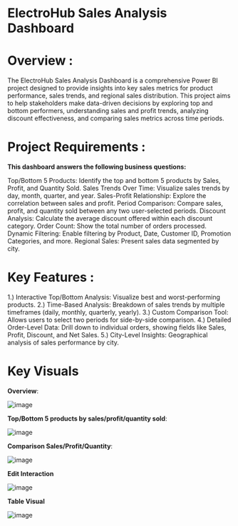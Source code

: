 # ElectroHub Sales Analysis Dashboard

# Overview : 

The ElectroHub Sales Analysis Dashboard is a comprehensive Power BI project designed to provide insights into key sales metrics for product performance, sales trends, and regional sales distribution. This project aims to help stakeholders make data-driven decisions by exploring top and bottom performers, understanding sales and profit trends, analyzing discount effectiveness, and comparing sales metrics across time periods.

# Project Requirements :

**This dashboard answers the following business questions:**

Top/Bottom 5 Products: Identify the top and bottom 5 products by Sales, Profit, and Quantity Sold.
Sales Trends Over Time: Visualize sales trends by day, month, quarter, and year.
Sales-Profit Relationship: Explore the correlation between sales and profit.
Period Comparison: Compare sales, profit, and quantity sold between any two user-selected periods.
Discount Analysis: Calculate the average discount offered within each discount category.
Order Count: Show the total number of orders processed.
Dynamic Filtering: Enable filtering by Product, Date, Customer ID, Promotion Categories, and more.
Regional Sales: Present sales data segmented by city.

# Key Features : 

1.) Interactive Top/Bottom Analysis: Visualize best and worst-performing products.
2.) Time-Based Analysis: Breakdown of sales trends by multiple timeframes (daily, monthly, quarterly, yearly).
3.) Custom Comparison Tool: Allows users to select two periods for side-by-side comparison.
4.) Detailed Order-Level Data: Drill down to individual orders, showing fields like Sales, Profit, Discount, and Net Sales.
5.) City-Level Insights: Geographical analysis of sales performance by city.

# Key Visuals

**Overview**:

![image](https://github.com/user-attachments/assets/34a454ee-db40-4289-b184-5d98246cb9c8)

**Top/Bottom 5 products by sales/profit/quantity sold**:

![image](https://github.com/user-attachments/assets/9918d983-0350-49df-bb3a-b23cbd510c2f)

**Comparison Sales/Profit/Quantity**:

![image](https://github.com/user-attachments/assets/953c42df-c6a8-42b7-9d52-6130248d8ba3)

**Edit Interaction**

![image](https://github.com/user-attachments/assets/f82c978d-29f4-4fdf-8130-37acded6c920)

**Table Visual**

![image](https://github.com/user-attachments/assets/394be0df-5bb6-4077-b886-61267fd193cf)

